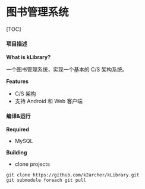 # 图书管理系统

[TOC]



#### 项目描述

**What is kLibrary?**

一个图书管理系统，实现一个基本的 C/S 架构系统。

**Features**

* C/S 架构
* 支持 Android 和 Web 客户端

#### 编译&运行

**Required**
*  MySQL

**Building**
* clone projects
```
git clone https://github.com/k2archer/kLibrary.git
git submodule foreach git pull
```


